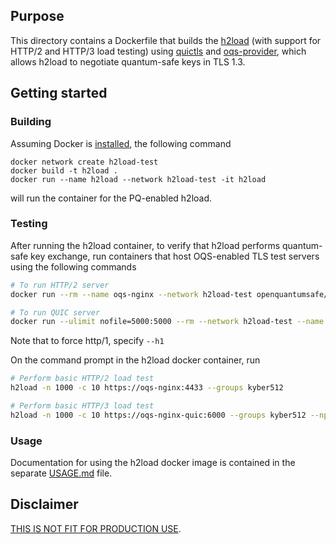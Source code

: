 ## Purpose 
This directory contains a Dockerfile that builds the [h2load](https://nghttp2.org/documentation/h2load-howto.html) (with support for HTTP/2 and HTTP/3 load testing) using [quictls](https://github.com/quictls/openssl) and [oqs-provider](https://github.com/open-quantum-safe/oqs-provider), which allows h2load to negotiate quantum-safe keys in TLS 1.3.

## Getting started

### Building
Assuming Docker is [installed](https://docs.docker.com/install), the following command

```
docker network create h2load-test
docker build -t h2load .
docker run --name h2load --network h2load-test -it h2load
```

will run the container for the PQ-enabled h2load.

### Testing
After running the h2load container, to verify that h2load performs quantum-safe key exchange, run containers that host OQS-enabled TLS test servers using the following commands
```bash
# To run HTTP/2 server
docker run --rm --name oqs-nginx --network h2load-test openquantumsafe/nginx

# To run QUIC server
docker run --ulimit nofile=5000:5000 --rm --network h2load-test --name oqs-nginx-quic -it openquantumsafe/nginx-quic
```
Note that to force http/1, specify `--h1`

On the command prompt in the h2load docker container, run 
```bash
# Perform basic HTTP/2 load test
h2load -n 1000 -c 10 https://oqs-nginx:4433 --groups kyber512

# Perform basic HTTP/3 load test
h2load -n 1000 -c 10 https://oqs-nginx-quic:6000 --groups kyber512 --npn-list h3
```

### Usage
Documentation for using the h2load docker image is contained in the separate [USAGE.md](./USAGE.md) file.


## Disclaimer

[THIS IS NOT FIT FOR PRODUCTION USE](https://github.com/open-quantum-safe/openssl#limitations-and-security).
